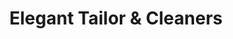 ---
title: "Elegant Tailor & Cleaners"
url: /cambridge/elegant-tailor-and-cleaners/
shop: tailor
---
